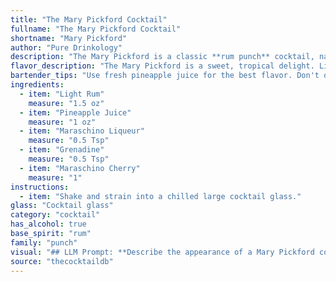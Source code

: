 ```yaml
---
title: "The Mary Pickford Cocktail"
fullname: "The Mary Pickford Cocktail"
shortname: "Mary Pickford"
author: "Pure Drinkology"
description: "The Mary Pickford is a classic **rum punch** cocktail, named after the silent film actress. It originated in the early 20th century, likely at the Hotel Nacional de Cuba in Havana. Its sweet, fruity profile makes it a refreshing and approachable choice. "
flavor_description: "The Mary Pickford is a sweet, tropical delight. Light rum provides a subtle warmth, balanced by the juicy sweetness of pineapple juice.  Maraschino liqueur adds a delicate cherry flavor, while grenadine contributes a touch of tartness and a vibrant red hue. The maraschino cherry garnish adds a final burst of sweetness and a playful touch. It's a playful, easy-drinking cocktail perfect for a warm afternoon. "
bartender_tips: "Use fresh pineapple juice for the best flavor. Don't overshake the cocktail, as it will become cloudy. A gentle shake with ice is ideal. Use a good quality maraschino liqueur, as it adds a key element of sweetness and complexity. A dash of grenadine creates a beautiful color gradient. "
ingredients:
  - item: "Light Rum"
    measure: "1.5 oz"
  - item: "Pineapple Juice"
    measure: "1 oz"
  - item: "Maraschino Liqueur"
    measure: "0.5 Tsp"
  - item: "Grenadine"
    measure: "0.5 Tsp"
  - item: "Maraschino Cherry"
    measure: "1"
instructions:
  - item: "Shake and strain into a chilled large cocktail glass."
glass: "Cocktail glass"
category: "cocktail"
has_alcohol: true
base_spirit: "rum"
family: "punch"
visual: "## LLM Prompt: **Describe the appearance of a Mary Pickford cocktail. Imagine you are holding a glass of this drink in your hand. Focus on the following aspects:*** **Color:** What is the overall color of the drink? Is it vibrant or muted? Does it have any layers or gradients?* **Clarity:** Is the drink clear, cloudy, or have any visible particles? * **Texture:**  Is the drink smooth or do you notice any foam or bubbles?* **Garnish:**  How does the maraschino cherry affect the visual appeal of the drink? **Please use vivid language and descriptive details to paint a picture of this classic cocktail.** "
source: "thecocktaildb"
---
```


